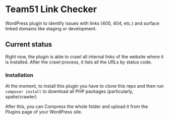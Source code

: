 # Team51 Link Checker

WordPress plugin to identify issues with links (400, 404, etc.) and surface linked domains like staging or development.

## Current status

Right now, the plugin is able to crawl all internal links of the website where it is installed.
After the crawl process, it lists all the URLs by status code.

### Installation
At the moment, to install this plugin you have to clone this repo and then run `composer install` to download all PHP packages (particularly, spatie/crawler)

After this, you can Compress the whole folder and upload it from the Plugins page of your WordPress site.